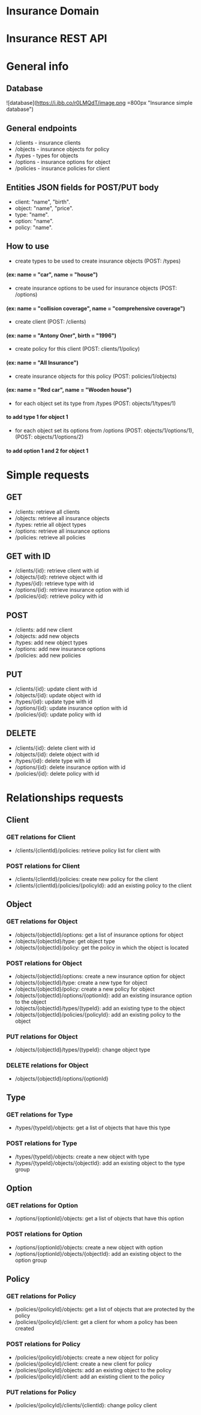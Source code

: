 # Insurance Domain

## 

# Insurance REST API


# General info

## Database

![database](https://i.ibb.co/r0LMQdT/image.png =800px "Insurance simple database")

## General endpoints

* /clients - insurance clients
* /objects - insurance objects for policy
* /types - types for objects
* /options - insurance options for object
* /policies - insurance policies for client

## Entities JSON fields for POST/PUT body

* client: "name", "birth".
* object: "name", "price".
* type: "name".
* option: "name".
* policy: "name".


## How to use

* create types to be used to create insurance objects (POST: /types) 
#### (ex: name = "car", name = "house")
* create insurance options to be used for insurance objects (POST: /options)
#### (ex: name = "collision coverage", name = "comprehensive coverage")
* create client (POST: /clients) 
#### (ex: name = "Antony Oner", birth = "1996")
* create policy for this client (POST: clients/1/policy)
#### (ex: name = "All Insurance")
* create insurance objects for this policy (POST: policies/1/objects)
#### (ex: name = "Red car", name = "Wooden house")
* for each object set its type from /types (POST: objects/1/types/1)
#### to add type 1 for object 1
* for each object set its options from /options 
(POST: objects/1/options/1), (POST: objects/1/options/2)
#### to add option 1 and 2 for object 1



# Simple requests


## GET
* /clients: retrieve all clients
* /objects: retrieve all insurance objects
* /types: retrie all object types
* /options: retrieve all insurance options
* /policies: retrieve all policies

## GET with ID
* /clients/{id}: retrieve client with id
* /objects/{id}: retrieve object with id
* /types/{id}: retrieve type with id
* /options/{id}: retrieve insurance option with id
* /policies/{id}: retrieve policy with id

## POST
* /clients: add new client 
* /objects: add new objects
* /types: add new object types
* /options: add new insurance options
* /policies: add new policies

## PUT
* /clients/{id}: update client with id
* /objects/{id}: update object with id
* /types/{id}: update type with id
* /options/{id}: update insurance option with id
* /policies/{id}: update policy with id

## DELETE
* /clients/{id}: delete client with id
* /objects/{id}: delete object with id
* /types/{id}: delete type with id
* /options/{id}: delete insurance option with id
* /policies/{id}: delete policy with id



# Relationships requests


## Client

### GET relations for Client
* /clients/{clientId}/policies: retrieve policy list for client with

### POST relations for Client
* /clients/{clientId}/policies: create new policy for the client
* /clients/{clientId}/policies/{policyId}: add an existing policy to the client 


## Object

### GET relations for Object
* /objects/{objectId}/options: get a list of insurance options for object
* /objects/{objectId}/type: get object type
* /objects/{objectId}/policy: get the policy in which the object is located

### POST relations for Object
* /objects/{objectId}/options: create a new insurance option for object
* /objects/{objectId}/type: create a new type for object
* /objects/{objectId}/policy: create a new policy for object
* /objects/{objectId}/options/{optionId}: add an existing insurance option to the object
* /objects/{objectId}/types/{typeId}: add an existing type to the object
* /objects/{objectId}/policies/{policyId}: add an existing policy to the object

### PUT relations for Object
* /objects/{objectId}/types/{typeId}: change object type

### DELETE relations for Object
* /objects/{objectId}/options/{optionId}


## Type

### GET relations for Type
* /types/{typeId}/objects: get a list of objects that have this type

### POST relations for Type
* /types/{typeId}/objects: create a new object with type
* /types/{typeId}/objects/{objectId}: add an existing object to the type group


## Option

### GET relations for Option
* /options/{optionId}/objects: get a list of objects that have this option

### POST relations for Option
* /options/{optionId}/objects: create a new object with option
* /options/{optionId}/objects/{objectId}: add an existing object to the option group


## Policy

### GET relations for Policy
* /policies/{policyId}/objects: get a list of objects that are protected by the policy
* /policies/{policyId}/client: get a client for whom a policy has been created

### POST relations for Policy
* /policies/{policyId}/objects: create a new object for policy
* /policies/{policyId}/client: create a new client for policy
* /policies/{policyId}/objects: add an existing object to the policy
* /policies/{policyId}/client: add an existing client to the policy

### PUT relations for Policy
* /policies/{policyId}/clients/{clientId}: change policy client




